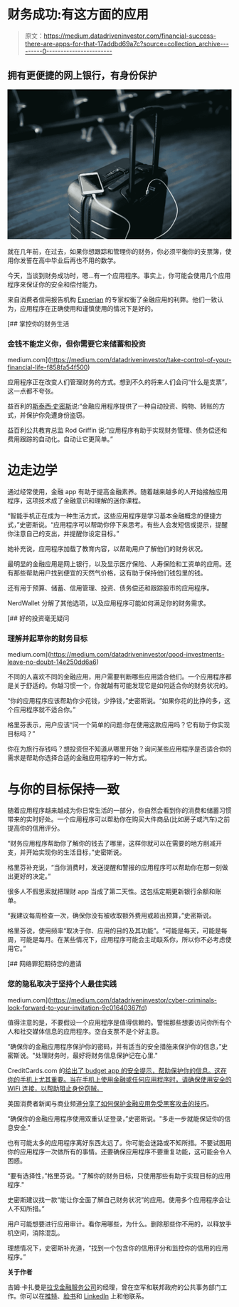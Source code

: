 # 财务成功:有这方面的应用

> 原文：<https://medium.datadriveninvestor.com/financial-success-there-are-apps-for-that-17addbd69a7c?source=collection_archive---------0----------------------->

## 拥有更便捷的网上银行，有身份保护

![](img/c43eb2f094214ea0f7d950436c1399b7.png)

就在几年前，在过去，如果你想跟踪和管理你的财务，你必须平衡你的支票簿，使用你发誓在高中毕业后再也不用的数学。

今天，当谈到财务成功时，嗯…有一个应用程序。事实上，你可能会使用几个应用程序来保证你的安全和偿付能力。

来自消费者信用报告机构 [Experian](https://www.experian.com/corporate/about-experian.html) 的专家权衡了金融应用的利弊。他们一致认为，应用程序在正确使用和谨慎使用的情况下是好的。

[](https://medium.com/datadriveninvestor/take-control-of-your-financial-life-f858fa54f500) [## 掌控你的财务生活

### 金钱不能定义你，但你需要它来储蓄和投资

medium.com](https://medium.com/datadriveninvestor/take-control-of-your-financial-life-f858fa54f500) 

应用程序正在改变人们管理财务的方式。想到不久的将来人们会问“什么是支票”，这一点都不夸张。

益百利的[斯泰西·史密斯](https://twitter.com/Expn_Stacy)说:“金融应用程序提供了一种自动投资、购物、转账的方式，并保护你免遭身份盗窃。

益百利公共教育总监 Rod Griffin 说:“应用程序有助于实现财务管理、债务偿还和费用跟踪的自动化。自动让它更简单。”

# 边走边学

通过经常使用，金融 app 有助于提高金融素养。随着越来越多的人开始接触应用程序，这项技术成了金融意识和理解的迷你课程。

“智能手机正在成为一种生活方式，这些应用程序是学习基本金融概念的便捷方式，”史密斯说。“应用程序可以帮助你停下来思考。有些人会发短信或提示，提醒你注意自己的支出，并提醒你设定目标。”

她补充说，应用程序加载了教育内容，以帮助用户了解他们的财务状况。

最明显的金融应用是网上银行，以及显示医疗保险、人寿保险和工资单的应用。还有那些帮助用户找到便宜的天然气价格，这有助于保持他们钱包里的钱。

还有用于预算、储蓄、信用管理、投资、债务偿还和跟踪股市的应用程序。

NerdWallet 分解了其他选项，以及应用程序可能如何满足你的财务需求。

[](https://medium.com/datadriveninvestor/good-investments-leave-no-doubt-14e250dd6a6) [## 好的投资毫无疑问

### 理解并起草你的财务目标

medium.com](https://medium.com/datadriveninvestor/good-investments-leave-no-doubt-14e250dd6a6) 

不同的人喜欢不同的金融应用，用户需要判断哪些应用适合他们。一个应用程序都是关于舒适的。你越习惯一个，你就越有可能发现它是如何适合你的财务状况的。

“你的应用程序应该帮助你少花钱，少挣钱，”史密斯说。“如果你花的比挣的多，这个应用程序就不适合你。”

格里芬表示，用户应该“问一个简单的问题:你在使用这款应用吗？它有助于你实现目标吗？”

你在为旅行存钱吗？想投资但不知道从哪里开始？询问某些应用程序是否适合你的需求是帮助你选择合适的金融应用程序的一种方式。

# 与你的目标保持一致

随着应用程序越来越成为你日常生活的一部分，你自然会看到你的消费和储蓄习惯带来的实时好处。一个应用程序可以帮助你在购买大件商品(比如房子或汽车)之前提高你的信用评分。

“财务应用程序帮助你了解你的钱去了哪里，这样你就可以在需要的地方削减开支，并开始实现你的生活目标，”史密斯说。

格里芬补充说，“当你消费时，发送提醒和警报的应用程序可以帮助你在那一刻做出更好的决定。”

很多人不假思索就把理财 app 当成了第二天性。这包括定期更新银行余额和账单。

“我建议每周检查一次，确保你没有被收取额外费用或超出预算，”史密斯说。

格里芬说，使用频率“取决于你、应用的目的及其功能”。“可能是每天，可能是每周，可能是每月。在某些情况下，应用程序可能会主动联系你，所以你不必考虑使用它。”

[](https://medium.com/datadriveninvestor/cyber-criminals-look-forward-to-your-invitation-9c01640367fd) [## 网络罪犯期待您的邀请

### 您的隐私取决于坚持个人最佳实践

medium.com](https://medium.com/datadriveninvestor/cyber-criminals-look-forward-to-your-invitation-9c01640367fd) 

值得注意的是，不要假设一个应用程序是值得信赖的。警惕那些想要访问你所有个人和社交媒体信息的应用程序。空白支票不是个好主意。

“确保你的金融应用程序保护你的密码，并有适当的安全措施来保护你的信息，”史密斯说。"处理财务时，最好将财务信息保护记在心里."

CreditCards.com 的[给出了 budget app 的安全提示，帮助保护你的信息。这在你的手机上尤其重要。当在手机上使用金融或任何应用程序时，请确保使用安全的 WiFi 连接，以帮助阻止身份窃贼。](https://www.creditcards.com/credit-card-news/7-tips-using-budget-apps-safely-1282.php)

美国消费者新闻与商业频道[分享了如何保护金融应用免受黑客攻击的技巧](https://www.cnbc.com/2016/08/06/how-to-protect-your-financial-apps-from-getting-hacked.html)。

“确保你的金融应用程序使用双重认证登录，”史密斯说。"多走一步就能保证你的信息安全."

也有可能太多的应用程序离好东西太远了。你可能会迷路或不知所措。不要试图用你的应用程序一次做所有的事情。还要确保应用程序不要重复功能，这可能会令人困惑。

“要有选择性，”格里芬说。"了解你的财务目标，只使用那些有助于实现目标的应用程序."

史密斯建议找一款“能让你全面了解自己财务状况”的应用。使用多个应用程序会让人不知所措。”

用户可能想要进行应用审计。看你用哪些，为什么。删除那些你不用的，以释放手机空间，消除混乱。

理想情况下，史密斯补充道，“找到一个包含你的信用评分和监控你的信用的应用程序。”

**关于作者**

吉姆·卡扎曼是[拉戈金融服务公司](http://largofinancialservices.com)的经理，曾在空军和联邦政府的公共事务部门工作。你可以在[推特](https://twitter.com/JKatzaman)、[脸书](https://www.facebook.com/jim.katzaman)和 [LinkedIn](https://www.linkedin.com/in/jim-katzaman-33641b21/) 上和他联系。